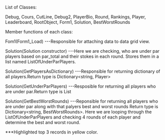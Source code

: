 List of Classes:

Debug,
Cours,
CutLine,
Debug2,
PlayerBio,
Round,
Rankings,
Player,
Leaderboard,
RootObject,
Form1,
Solution,
BestWorstRounds

Member functions of each class:

Fom1(Form1_Load)		---Responsible for attaching data to data grid view.

Solution(Solution constructor)	---Here we are checking, who are under par players based on par_total and their stokes in each round.
				   Stores them in a list named ListOfUnderParPlayers.

Solution(GetPlayersAsDictionary) ---Responsible for returning dictionary of all players.Return type is Dictionary<string, Player> 

Solution(GetUnderParPlayers)     ---Resposible for returning all players who are under par.Return type is List<string> 				

Solution(GetBestWorstRounds) 	 ---Reponsible for returning all players who are under par along with that palyers best and worst rounds
				    Return type is Dictionary<string, BestWorstRounds>.
				    Here we are looping through the ListOfUnderParPlayers and checking 4 rounds of each player and determine the best and worst round.
			
***Highlighted top 3 records in yellow color.


